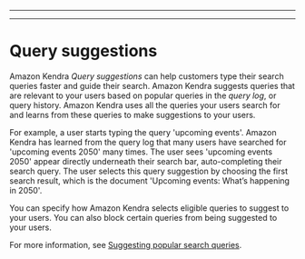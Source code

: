 --------

--------

# Query suggestions<a name="query-suggestions-overview"></a>

Amazon Kendra *Query suggestions* can help customers type their search queries faster and guide their search\. Amazon Kendra suggests queries that are relevant to your users based on popular queries in the *query log*, or query history\. Amazon Kendra uses all the queries your users search for and learns from these queries to make suggestions to your users\.

For example, a user starts typing the query 'upcoming events'\. Amazon Kendra has learned from the query log that many users have searched for 'upcoming events 2050' many times\. The user sees 'upcoming events 2050' appear directly underneath their search bar, auto\-completing their search query\. The user selects this query suggestion by choosing the first search result, which is the document 'Upcoming events: What’s happening in 2050'\.

You can specify how Amazon Kendra selects eligible queries to suggest to your users\. You can also block certain queries from being suggested to your users\.

For more information, see [Suggesting popular search queries](https://docs.aws.amazon.com/kendra/latest/dg/query-suggestions.html)\.